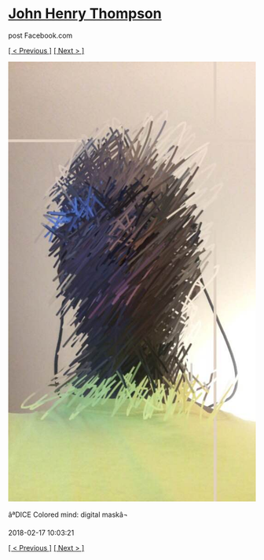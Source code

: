 # [John Henry Thompson](../README.md)
post Facebook.com

[[ < Previous ]](2018-02-17-1.md) [[ Next > ]](2018-02-16-1.md)

[![](../media/2018-02-17/Timeline-Photos-DICE-Colored-mind-digital-mask.jpg)](../README.md)

âªDICE Colored mind: digital maskâ¬

2018-02-17 10:03:21

[[ < Previous ]](2018-02-17-1.md) [[ Next > ]](2018-02-16-1.md)